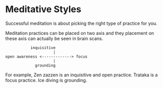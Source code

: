 # Meditative Styles

Successful meditation is about picking the right type of practice for you.

Meditation practices can be placed on two axis and they placement on these axis
can actually be seen in brain scans.

```
           inquisitive
                     |
open awareness <-------------> focus
                     |
             grounding
```

For example, Zen zazzen is an inquisitive and open practice. Trataka is a focus practice. Ice diving is grounding.
